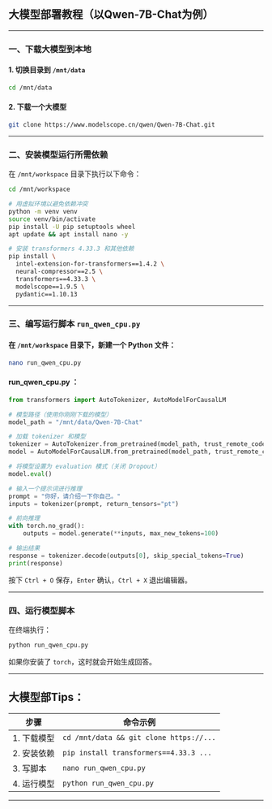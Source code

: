 ## 大模型部署教程（以Qwen-7B-Chat为例）

---

### 一、下载大模型到本地

#### 1. 切换目录到 `/mnt/data`

```bash
cd /mnt/data
```

#### 2. 下载一个大模型

```bash
git clone https://www.modelscope.cn/qwen/Qwen-7B-Chat.git
```

---

###  二、安装模型运行所需依赖

在 `/mnt/workspace` 目录下执行以下命令：

```bash
cd /mnt/workspace

# 用虚拟环境以避免依赖冲突
python -m venv venv
source venv/bin/activate
pip install -U pip setuptools wheel
apt update && apt install nano -y

# 安装 transformers 4.33.3 和其他依赖
pip install \
  intel-extension-for-transformers==1.4.2 \
  neural-compressor==2.5 \
  transformers==4.33.3 \
  modelscope==1.9.5 \
  pydantic==1.10.13
```

---

### 三、编写运行脚本 `run_qwen_cpu.py`

#### 在 `/mnt/workspace` 目录下，新建一个 Python 文件：

```bash
nano run_qwen_cpu.py
```

#### run_qwen_cpu.py ：

```python
from transformers import AutoTokenizer, AutoModelForCausalLM

# 模型路径（使用你刚刚下载的模型）
model_path = "/mnt/data/Qwen-7B-Chat"

# 加载 tokenizer 和模型
tokenizer = AutoTokenizer.from_pretrained(model_path, trust_remote_code=True)
model = AutoModelForCausalLM.from_pretrained(model_path, trust_remote_code=True)

# 将模型设置为 evaluation 模式（关闭 Dropout）
model.eval()

# 输入一个提示词进行推理
prompt = "你好，请介绍一下你自己。"
inputs = tokenizer(prompt, return_tensors="pt")

# 前向推理
with torch.no_grad():
    outputs = model.generate(**inputs, max_new_tokens=100)

# 输出结果
response = tokenizer.decode(outputs[0], skip_special_tokens=True)
print(response)
```

按下 `Ctrl + O` 保存，`Enter` 确认，`Ctrl + X` 退出编辑器。

---

### 四、运行模型脚本

在终端执行：

```bash
python run_qwen_cpu.py
```

如果你安装了 `torch`，这时就会开始生成回答。

---

## 大模型部Tips：

| 步骤      | 命令示例                                    |
| ------- | --------------------------------------- |
| 1. 下载模型 | `cd /mnt/data && git clone https://...` |
| 2. 安装依赖 | `pip install transformers==4.33.3 ...`  |
| 3. 写脚本  | `nano run_qwen_cpu.py`                  |
| 4. 运行模型 | `python run_qwen_cpu.py`                |

---